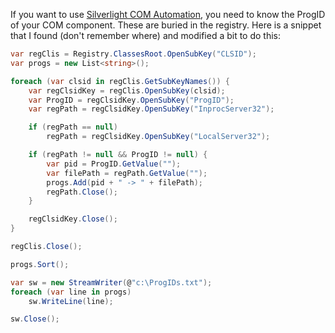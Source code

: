 <!--
author: JP Richardson
publish: Mon Nov 08 2010 16:48:07 GMT-0600 (CST)
status: publish
type: post
link: https://procbits.wordpress.com/2010/11/08/get-all-progid-on-system-for-com-automation/
tags: C#, Silverlight
slug: 2010/11/08/get-all-progid-on-system-for-com-automation
title: Get All ProgID on System for COM Automation
-->



If you want to use [Silverlight COM
Automation](http://procbits.com/2010/10/28/silverlight-4-and-comactivex-integration/),
you need to know the ProgID of your COM component. These are buried in
the registry. Here is a snippet that I found (don't remember where) and
modified a bit to do this:

```csharp
var regClis = Registry.ClassesRoot.OpenSubKey("CLSID");
var progs = new List<string>();

foreach (var clsid in regClis.GetSubKeyNames()) {
    var regClsidKey = regClis.OpenSubKey(clsid);
    var ProgID = regClsidKey.OpenSubKey("ProgID");
    var regPath = regClsidKey.OpenSubKey("InprocServer32");

    if (regPath == null)
        regPath = regClsidKey.OpenSubKey("LocalServer32");

    if (regPath != null && ProgID != null) {
        var pid = ProgID.GetValue("");
        var filePath = regPath.GetValue("");
        progs.Add(pid + " -> " + filePath);
        regPath.Close();
    }

    regClsidKey.Close();
}

regClis.Close();

progs.Sort();

var sw = new StreamWriter(@"c:\ProgIDs.txt");
foreach (var line in progs)
    sw.WriteLine(line);

sw.Close();
```


